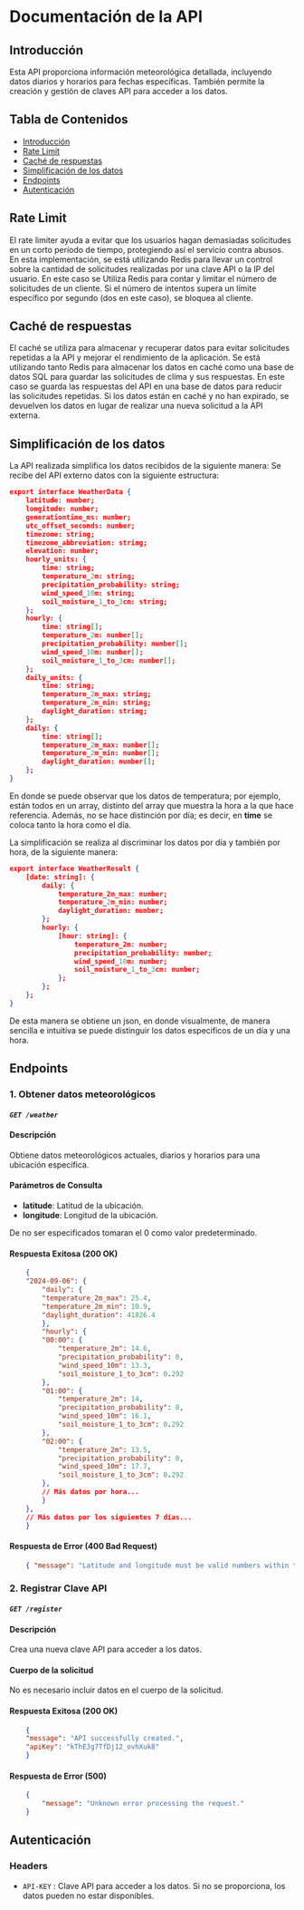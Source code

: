 # Documentación de la API

## Introducción

Esta API proporciona información meteorológica detallada, incluyendo datos diarios y horarios para fechas específicas. También permite la creación y gestión de claves API para acceder a los datos.

## Tabla de Contenidos

- [Introducción](#introducción)
- [Rate Limit](#rate-Limit)
- [Caché de respuestas](#caché-de-respuestas)
- [Simplificación de los datos](#simplificación-de-los-datos)
- [Endpoints](#endpoints)
- [Autenticación](#autenticación)


## Rate Limit
El rate limiter ayuda a evitar que los usuarios hagan demasiadas solicitudes en un corto período de tiempo, protegiendo así el servicio contra abusos. En esta implementación, se está utilizando Redis para llevar un control sobre la cantidad de solicitudes realizadas por una clave API o la IP del usuario. 
En este caso se Utiliza Redis para contar y limitar el número de solicitudes de un cliente. Si el número de intentos supera un límite específico por segundo (dos en este caso), se bloquea al cliente.


## Caché de respuestas
El caché se utiliza para almacenar y recuperar datos para evitar solicitudes repetidas a la API y mejorar el rendimiento de la aplicación. Se está utilizando tanto Redis para almacenar los datos en caché como una base de datos SQL para guardar las solicitudes de clima y sus respuestas.
En este caso se guarda las respuestas del API en una base de datos para reducir las solicitudes repetidas. Si los datos están en caché y no han expirado, se devuelven los datos en lugar de realizar una nueva solicitud a la API externa.

## Simplificación de los datos
La API realizada simplifica los datos recibidos de la siguiente manera:
Se recibe del API externo datos con la siguiente estructura:
```json
export interface WeatherData {
    latitude: number;
    longitude: number;
    generationtime_ms: number;
    utc_offset_seconds: number;
    timezone: string;
    timezone_abbreviation: string;
    elevation: number;
    hourly_units: {
        time: string;
        temperature_2m: string;
        precipitation_probability: string;
        wind_speed_10m: string;
        soil_moisture_1_to_3cm: string;
    };
    hourly: {
        time: string[];
        temperature_2m: number[];
        precipitation_probability: number[];
        wind_speed_10m: number[];
        soil_moisture_1_to_3cm: number[];
    };
    daily_units: {
        time: string;
        temperature_2m_max: string;
        temperature_2m_min: string;
        daylight_duration: string;
    };
    daily: {
        time: string[];
        temperature_2m_max: number[];
        temperature_2m_min: number[];
        daylight_duration: number[];
    };
}
```
En donde se puede observar que los datos de temperatura; por ejemplo, están todos en un array, distinto del array que muestra la hora a la que hace referencia. Además, no se hace distinción por día; es decir, en **time** se coloca tanto la hora como el día.

La simplificación se realiza al discriminar los datos por día y también por hora, de la siguiente manera:

```json
export interface WeatherResult {
    [date: string]: {
        daily: {
            temperature_2m_max: number;
            temperature_2m_min: number;
            daylight_duration: number;
        };
        hourly: {
            [hour: string]: {
                temperature_2m: number;
                precipitation_probability: number;
                wind_speed_10m: number;
                soil_moisture_1_to_3cm: number;
            };
        };
    };
}
```
De esta manera se obtiene un json, en donde visualmente, de manera sencilla e intuitiva se puede distinguir los datos especificos de un día y una hora.

## Endpoints
### 1. Obtener datos meteorológicos
#### *`GET /weather`*
#### Descripción

Obtiene datos meteorológicos actuales, diarios y horarios para una ubicación específica.

#### Parámetros de Consulta

- **latitude**: Latitud de la ubicación.
- **longitude**: Longitud de la ubicación.



De no ser especificados tomaran el 0 como valor predeterminado.

#### Respuesta Exitosa (200 OK)

```json
    {
    "2024-09-06": {
        "daily": {
        "temperature_2m_max": 25.4,
        "temperature_2m_min": 10.9,
        "daylight_duration": 41826.4
        },
        "hourly": {
        "00:00": {
            "temperature_2m": 14.6,
            "precipitation_probability": 0,
            "wind_speed_10m": 13.3,
            "soil_moisture_1_to_3cm": 0.292
        },
        "01:00": {
            "temperature_2m": 14,
            "precipitation_probability": 0,
            "wind_speed_10m": 16.1,
            "soil_moisture_1_to_3cm": 0.292
        },
        "02:00": {
            "temperature_2m": 13.5,
            "precipitation_probability": 0,
            "wind_speed_10m": 17.7,
            "soil_moisture_1_to_3cm": 0.292
        },
        // Más datos por hora...
        }
    },
    // Más datos por los siguientes 7 días...
    }
```

#### Respuesta de Error (400 Bad Request)

```json
    { "message": "Latitude and longitude must be valid numbers within the allowed range." }
```

### 2. Registrar Clave API
#### *`GET /register`*
#### Descripción
Crea una nueva clave API para acceder a los datos.
#### Cuerpo de la solicitud
No es necesario incluir datos en el cuerpo de la solicitud.

#### Respuesta Exitosa (200 OK)

```json
    {
    "message": "API successfully created.",
    "apiKey": "kThEJg7TfDj12_ovhXuk8"
    }
```

#### Respuesta de Error (500)

```json
    {
        "message": "Unknown error processing the request."
    }
```

## Autenticación
### Headers
+ `API-KEY` : Clave API para acceder a los datos. Si no se proporciona, los datos pueden no estar disponibles.
